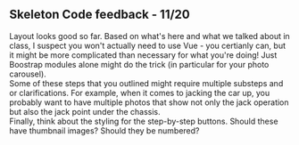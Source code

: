 ## Skeleton Code feedback - 11/20

Layout looks good so far. Based on what's here and what we talked about in class, I suspect you won't actually need to use Vue - you certianly can, but it might be more complicated than necessary for what you're doing! Just Boostrap modules alone might do the trick (in particular for your photo carousel).  
Some of these steps that you outlined might require multiple substeps and or clarifications. For example, when it comes to jacking the car up, you probably want to have multiple photos that show not only the jack operation but also the jack point under the chassis.  
Finally, think about the styling for the step-by-step buttons. Should these have thumbnail images? Should they be numbered? 